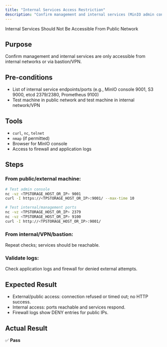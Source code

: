 ```yaml
---
title: "Internal Services Access Restriction"
description: "Confirm management and internal services (MinIO admin console, metrics, etcd ports, SSH management APIs) are only accessible from internal networks or via bastion/VPN."
---
```

Internal Services Should Not Be Accessible From Public Network

## Purpose
Confirm management and internal services are only accessible from internal networks or via bastion/VPN.

## Pre-conditions

* List of internal service endpoints/ports (e.g., MinIO console 9001, S3 9000, etcd 2379/2380, Prometheus 9100)  
* Test machine in public network and test machine in internal network/VPN

## Tools

* `curl`, `nc`, `telnet`  
* `nmap` (if permitted)  
* Browser for MinIO console  
* Access to firewall and application logs

## Steps

### From public/external machine:

```bash
# Test admin console
nc -vz <TPSTORAGE_HOST_OR_IP> 9001
curl -I https://<TPSTORAGE_HOST_OR_IP>:9001/ --max-time 10

# Test internal/management ports
nc -vz <TPSTORAGE_HOST_OR_IP> 2379
nc -vz <TPSTORAGE_HOST_OR_IP> 9100
curl -I http://<TPSTORAGE_HOST_OR_IP>:9001/
````

### From internal/VPN/bastion:

Repeat checks; services should be reachable.

### Validate logs:

Check application logs and firewall for denied external attempts.

## Expected Result

* External/public access: connection refused or timed out; no HTTP success.
* Internal access: ports reachable and services respond.
* Firewall logs show DENY entries for public IPs.

## Actual Result

✅ **Pass**